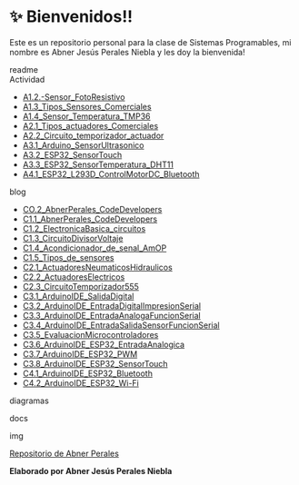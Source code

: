 # :sparkles: Bienvenidos!!
Este es un repositorio personal para la clase de Sistemas Programables, mi nombre es Abner Jesús Perales Niebla y les doy la bienvenida!

readme  
Actividad
  - [A1.2.-Sensor_FotoResistivo](https://github.com/AbnerPerales19/SistemasProgramables_AbnerPerales/blob/master/Actividad/A1.2.-Sensor_FotoResistivo.md)
  - [A1.3_Tipos_Sensores_Comerciales](https://github.com/AbnerPerales19/SistemasProgramables_AbnerPerales/blob/master/Actividad/A1.3_Tipos_Sensores_Comerciales.md)
  - [A1.4_Sensor_Temperatura_TMP36](https://github.com/AbnerPerales19/SistemasProgramables_AbnerPerales/blob/master/Actividad/A1.4_Sensor_Temperatura_TMP36.md)
  - [A2.1_Tipos_actuadores_Comerciales](https://github.com/AbnerPerales19/SistemasProgramables_AbnerPerales/blob/master/Actividad/A2.1_Tipos_actuadores_Comerciales.md)
  - [A2.2_Circuito_temporizador_actuador](https://github.com/AbnerPerales19/SistemasProgramables_AbnerPerales/blob/master/Actividad/A2.2_Circuito_temporizador_actuador.md)
  - [A3.1_Arduino_SensorUltrasonico](https://github.com/AbnerPerales19/SistemasProgramables_AbnerPerales/blob/master/Actividad/A3.1_Arduino_SensorUltrasonico.md)
  - [A3.2_ESP32_SensorTouch](https://github.com/AbnerPerales19/SistemasProgramables_AbnerPerales/blob/master/Actividad/A3.2_ESP32_SensorTouch.md)
  - [A3.3_ESP32_SensorTemperatura_DHT11](https://github.com/AbnerPerales19/SistemasProgramables_AbnerPerales/blob/master/Actividad/A3.3_ESP32_SensorTemperatura_DHT11.md)
  - [A4.1_ESP32_L293D_ControlMotorDC_Bluetooth](https://github.com/AbnerPerales19/SistemasProgramables_AbnerPerales/blob/master/Actividad/A4.1_ESP32_L293D_ControlMotorDC_Bluetooth.md)
  
blog
  - [CO.2_AbnerPerales_CodeDevelopers](https://github.com/AbnerPerales19/SistemasProgramables_AbnerPerales/blob/master/blog/CO.2_AbnerPerales_CodeDevelopers.md)
  - [C1.1_AbnerPerales_CodeDevelopers](https://github.com/AbnerPerales19/SistemasProgramables_AbnerPerales/blob/master/blog/C1.1_AbnerPerales_CodeDevelopers.md)
  - [C1.2_ElectronicaBasica_circuitos](https://github.com/AbnerPerales19/SistemasProgramables_AbnerPerales/blob/master/blog/C1.2_ElectronicaBasica_circuitos.md)
  - [C1.3_CircuitoDivisorVoltaje](https://github.com/AbnerPerales19/SistemasProgramables_AbnerPerales/blob/master/blog/C1.3_CircuitoDivisorVoltaje.md)
  - [C1.4_Acondicionador_de_senal_AmOP](https://github.com/AbnerPerales19/SistemasProgramables_AbnerPerales/blob/master/blog/C1.4_Acondicionador_de_senal_AmOP.md)
  - [C1.5_Tipos_de_sensores](https://github.com/AbnerPerales19/SistemasProgramables_AbnerPerales/blob/master/blog/C1.5_Tipos_de_sensores.md)
  - [C2.1_ActuadoresNeumaticosHidraulicos](https://github.com/AbnerPerales19/SistemasProgramables_AbnerPerales/blob/master/blog/C2.1_ActuadoresNeumaticosHidraulicos.md)
  - [C2.2_ActuadoresElectricos](https://github.com/AbnerPerales19/SistemasProgramables_AbnerPerales/blob/master/blog/C2.2_ActuadoresElectricos.md)
  - [C2.3_CircuitoTemporizador555](https://github.com/AbnerPerales19/SistemasProgramables_AbnerPerales/blob/master/blog/C2.3_CircuitoTemporizador555.md)
  - [C3.1_ArduinoIDE_SalidaDigital](https://github.com/AbnerPerales19/SistemasProgramables_AbnerPerales/blob/master/blog/C3.1_ArduinoIDE_SalidaDigital.md)
  - [C3.2_ArduinoIDE_EntradaDigitalImpresionSerial](https://github.com/AbnerPerales19/SistemasProgramables_AbnerPerales/blob/master/blog/C3.2_ArduinoIDE_EntradaDigitalImpresionSerial.md)
  - [C3.3_ArduinoIDE_EntradaAnalogaFuncionSerial](https://github.com/AbnerPerales19/SistemasProgramables_AbnerPerales/blob/master/blog/C3.3_ArduinoIDE_EntradaAnalogaFuncionSerial.md)
  - [C3.4_ArduinoIDE_EntradaSalidaSensorFuncionSerial](https://github.com/AbnerPerales19/SistemasProgramables_AbnerPerales/blob/master/blog/C3.4_ArduinoIDE_EntradaSalidaSensorFuncionSerial.md)
  - [C3.5_EvaluacionMicrocontroladores](https://github.com/AbnerPerales19/SistemasProgramables_AbnerPerales/blob/master/blog/C3.5_EvaluacionMicrocontroladores.md)
  - [C3.6_ArduinoIDE_ESP32_EntradaAnalogica](https://github.com/AbnerPerales19/SistemasProgramables_AbnerPerales/blob/master/blog/C3.6_ArduinoIDE_ESP32_EntradaAnalogica.md)
  - [C3.7_ArduinoIDE_ESP32_PWM](https://github.com/AbnerPerales19/SistemasProgramables_AbnerPerales/blob/master/blog/C3.7_ArduinoIDE_ESP32_PWM.md)
  - [C3.8_ArduinoIDE_ESP32_SensorTouch](https://github.com/AbnerPerales19/SistemasProgramables_AbnerPerales/blob/master/blog/C3.8_ArduinoIDE_ESP32_SensorTouch.md)
  - [C4.1_ArduinoIDE_ESP32_Bluetooth](https://github.com/AbnerPerales19/SistemasProgramables_AbnerPerales/blob/master/blog/C4.1_ArduinoIDE_ESP32_Bluetooth.md)
  - [C4.2_ArduinoIDE_ESP32_Wi-Fi](https://github.com/AbnerPerales19/SistemasProgramables_AbnerPerales/blob/master/blog/C4.2_ArduinoIDE_ESP32_Wi-Fi.md)

diagramas

docs

img





[Repositorio de Abner Perales](https://github.com/AbnerPerales19/SistemasProgramables_AbnerPerales.git)

**Elaborado por Abner Jesús Perales Niebla**